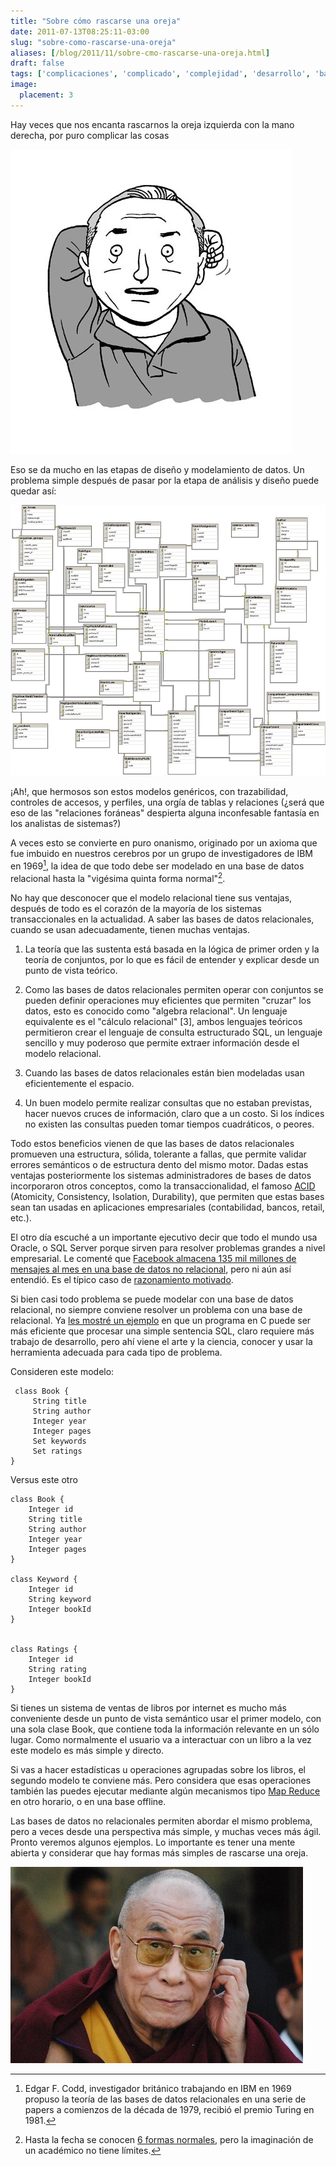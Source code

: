 ```yaml
---
title: "Sobre cómo rascarse una oreja"
date: 2011-07-13T08:25:11-03:00
slug: "sobre-como-rascarse-una-oreja"
aliases: [/blog/2011/11/sobre-cmo-rascarse-una-oreja.html]
draft: false
tags: ['complicaciones', 'complicado', 'complejidad', 'desarrollo', 'bases de datos']
image:
  placement: 3
---
```


Hay veces que nos encanta rascarnos la oreja izquierda con la mano
derecha, por puro complicar las cosas

![complicado](complicado.jpg)

Eso se da mucho en las etapas de diseño y modelamiento de datos. Un
problema simple después de pasar por la etapa de análisis y diseño puede
quedar así:

![](dbSchema.jpg)

¡Ah!, que hermosos son estos modelos genéricos, con trazabilidad,
controles de accesos, y perfiles, una orgía de tablas y relaciones
(¿será que eso de las "relaciones foráneas" despierta alguna
inconfesable fantasía en los analistas de sistemas?)

A veces esto se convierte en puro onanismo, originado por un axioma que
fue imbuido en nuestros cerebros por un grupo de investigadores de IBM
en 1969[^1], la idea de que todo debe ser modelado en una base de datos
relacional hasta la "vigésima quinta forma normal"[^2].

No hay que desconocer que el modelo relacional tiene sus ventajas,
después de todo es el corazón de la mayoría de los sistemas
transaccionales en la actualidad. A saber las bases de datos
relacionales, cuando se usan adecuadamente, tienen muchas ventajas.

1.  La teoría que las sustenta está basada en la lógica de primer orden
    y la teoría de conjuntos, por lo que es fácil de entender y explicar
    desde un punto de vista teórico.

2.  Como las bases de datos relacionales permiten operar con conjuntos
    se pueden definir operaciones muy eficientes que permiten "cruzar"
    los datos, esto es conocido como "algebra relacional". Un lenguaje
    equivalente es el "cálculo relacional" \[3\], ambos lenguajes
    teóricos permitieron crear el lenguaje de consulta estructurado SQL,
    un lenguaje sencillo y muy poderoso que permite extraer información
    desde el modelo relacional.

3.  Cuando las bases de datos relacionales están bien modeladas usan
    eficientemente el espacio.

4.  Un buen modelo permite realizar consultas que no estaban previstas,
    hacer nuevos cruces de información, claro que a un costo. Si los
    índices no existen las consultas pueden tomar tiempos cuadráticos, o
    peores.

Todo estos beneficios vienen de que las bases de datos relacionales
promueven una estructura, sólida, tolerante a fallas, que permite
validar errores semánticos o de estructura dento del mismo motor. Dadas
estas ventajas posteriormente los sistemas administradores de bases de
datos incorporaron otros conceptos, como la transaccionalidad, el famoso
[ACID](http://en.wikipedia.org/wiki/ACID) (Atomicity, Consistency,
Isolation, Durability), que permiten que estas bases sean tan usadas en
aplicaciones empresariales (contabilidad, bancos, retail, etc.).

El otro día escuché a un importante ejecutivo decir que todo el mundo
usa Oracle, o SQL Server porque sirven para resolver problemas grandes a
nivel empresarial. Le comenté que [Facebook almacena 135 mil millones de
mensajes al mes en una base de datos no
relacional](http://highscalability.com/blog/2010/11/16/facebooks-new-real-time-messaging-system-hbase-to-store-135.html),
pero ni aún así entendió. Es el típico caso de [razonamiento
motivado](http://www.lnds.net/blog/2011/07/decisiones-irracionales.html).

Si bien casi todo problema se puede modelar con una base de datos
relacional, no siempre conviene resolver un problema con una base de
relacional. Ya [les mostré un
ejemplo](http://www.lnds.net/blog/2011/10/datos-datos-datos.html) en que
un programa en C puede ser más eficiente que procesar una simple
sentencia SQL, claro requiere más trabajo de desarrollo, pero ahí viene
el arte y la ciencia, conocer y usar la herramienta adecuada para cada
tipo de problema.

Consideren este modelo:


```
 class Book {   
     String title   
     String author   
     Integer year    
     Integer pages    
     Set keywords    
     Set ratings   
}
```

Versus este otro

```
class Book {   
    Integer id    
    String title    
    String author    
    Integer year    
    Integer pages
} 

class Keyword {   
    Integer id    
    String keyword    
    Integer bookId    
}


class Ratings {   
    Integer id    
    String rating    
    Integer bookId    
}
```

Si tienes un sistema de ventas de libros por internet es mucho más
conveniente desde un punto de vista semántico usar el primer modelo, con
una sola clase Book, que contiene toda la información relevante en un
sólo lugar. Como normalmente el usuario va a interactuar con un libro a
la vez este modelo es más simple y directo.

Si vas a hacer estadísticas u operaciones agrupadas sobre los libros, el
segundo modelo te conviene más. Pero considera que esas operaciones
también las puedes ejecutar mediante algún mecanismos tipo 
[Map Reduce](/blog/2011/10/ensaladas-y-algoritmos.html) en
otro horario, o en una base offline.

Las bases de datos no relacionales permiten abordar el mismo problema,
pero a veces desde una perspectiva más simple, y muchas veces más ágil.
Pronto veremos algunos ejemplos. Lo importante es tener una mente
abierta y considerar que hay formas más simples de rascarse una oreja.

![](simple.jpg)

[^1]: Edgar F. Codd, investigador británico trabajando en IBM en 1969
propuso la teoría de las bases de datos relacionales en una serie de
papers a comienzos de la década de 1979, recibió el premio Turing en 1981.

[^2]: Hasta la fecha se conocen [6 formas normales](http://en.wikipedia.org/wiki/Database_normalization#Normal_forms),
pero la imaginación de un académico no tiene límites.

[^3]: El teorema de Codd, que en realidad es un resultado de la lógica
de primer orden, garantiza que una expresión en álgebra relacional puede
ser expresada en cálculo relacional.
